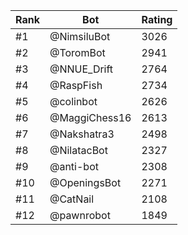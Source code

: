 Rank|Bot|Rating
---|---|---
#1|@NimsiluBot|3026
#2|@ToromBot|2941
#3|@NNUE_Drift|2764
#4|@RaspFish|2734
#5|@colinbot|2626
#6|@MaggiChess16|2613
#7|@Nakshatra3|2498
#8|@NilatacBot|2327
#9|@anti-bot|2308
#10|@OpeningsBot|2271
#11|@CatNail|2108
#12|@pawnrobot|1849

